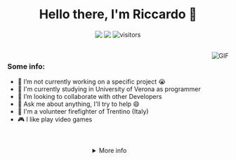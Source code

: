 <p>
  <h1 align="center"><b>Hello there, I'm Riccardo 👋</b></h1>
</p>

<p align="center">
  <img align="center" valt="age" src="https://img.shields.io/badge/Age-22-blue"  />
  <img align="center" valt="living" src="https://img.shields.io/badge/Living-Trento-red" 1/>
  <img align="center" alt="visitors" src="https://gpvc.arturio.dev/ZanoTN" />
</p>

<br>
<img align="right" height="250px" alt="GIF" src="https://i.imgur.com/OpAJVbh.gif" />

### Some info:
- 🔭 I’m not currently working on a specific project 😭
- 🌱 I'm currently studying in University of Verona as programmer
- 👯 I’m looking to collaborate with other Developers
- 💬 Ask me about anything, I'll try to help 😄
- 🚒 I'm a volunteer firefighter of Trentino (Italy)
- 🎮 I like play video games

<br>
<br>

<details align="center"><summary>More info</summary>
  
***

<h3 align="left"><b># Languages and Tools:</b></h3>
<code><img alt="Visual Studio Code" height="40px" src="https://raw.githubusercontent.com/github/explore/main/topics/visual-studio-code/visual-studio-code.png" /></code>
<code><img alt="Node.js" height="40px" src="https://raw.githubusercontent.com/github/explore/main/topics/nodejs/nodejs.png" /></code>
<code><img alt="JavaScript" height="40px" src="https://raw.githubusercontent.com/github/explore/main/topics/javascript/javascript.png" /></code>
<code><img alt="python" height="40px" src="https://raw.githubusercontent.com/github/explore/main/topics/python/python.png" /></code>
<code><img alt="Terminal" height="40px" src="https://raw.githubusercontent.com/github/explore/main/topics/terminal/terminal.png" /></code>
<code><img alt="C++" height="40px" src="https://raw.githubusercontent.com/github/explore/main/topics/cpp/cpp.png" /></code>
<code><img alt="React" height="40px" src="https://raw.githubusercontent.com/github/explore/main/topics/react/react.png" /></code>
<code><img alt="HTML5" height="40px" src="https://raw.githubusercontent.com/github/explore/main/topics/html/html.png" /></code>
<code><img alt="CSS3" height="40px" src="https://raw.githubusercontent.com/github/explore/main/topics/css/css.png" /></code>
<code><img alt="Sqlite" height="40px" src="https://raw.githubusercontent.com/github/explore/main/topics/sqlite/sqlite.png" /></code>
<code><img alt="ArchLinux" height="40px" src="https://raw.githubusercontent.com/github/explore/main/topics/archlinux/archlinux.png" /></code>
<code><img alt="GitHub" height="40px" src="https://raw.githubusercontent.com/github/explore/main/topics/github/github.png" /></code>
  
<br/>
  
<h3 align="left"><b># Social:</b></h3>
<a href="https://www.facebook.com/riccardo.zanotelli"><img src="https://img.shields.io/badge/Facebook-%231877F2?style=for-the-badge&logo=facebook&logoColor=white" alt="Facebook" /></a>
<a href="https://www.instagram.com/riccardo_zanotelli/"><img src="https://img.shields.io/badge/Instagram-%23E4405F?style=for-the-badge&logo=instagram&logoColor=white" alt="Instagram" /></a>
<a href="mailto:riccardo.zanotelli@gmail.com?subject=Hi%20Riccardo"><img src="https://img.shields.io/badge/Gmail-%23D14836?style=for-the-badge&logo=gmail&logoColor=white" alt="Gmail" /></a>
<a href="https://t.me/Riccardo_Zanotelli"><img src="https://img.shields.io/badge/Telegram-2CA5E0?style=for-the-badge&logo=telegram&logoColor=white" alt="Telegram" /></a>
<a href="https://discordapp.com/users/Zano_TN#7569"><img src="https://img.shields.io/badge/Discord-7289DA?style=for-the-badge&logo=discord&logoColor=white" alt="Discord" /></a>
<a href="https://github.com/ZanoTN"><img src="https://img.shields.io/badge/GitHub-100000?style=for-the-badge&logo=github&logoColor=white" alt="GitHub" /></a>

<br/>
  
<h3 align="left"><b># GitHub Stats:</b></h3>
</p>
<img align="center" src="https://github-readme-stats.vercel.app/api?username=ZanoTN&count_private=true&hide=contribs,prs&show_icons=true" alt="ZanoTN's Github Stats" width="70%">

</details>
